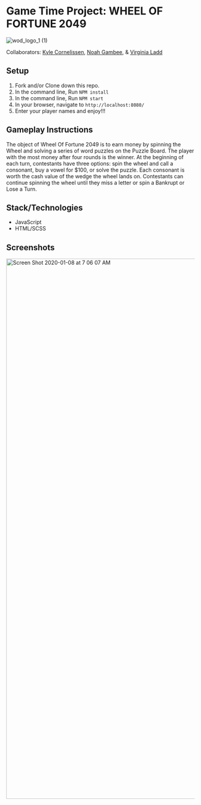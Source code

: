# Game Time Project: WHEEL OF FORTUNE 2049
![wod_logo_1 (1)](https://user-images.githubusercontent.com/46171611/71985869-a5ad6780-31e8-11ea-8f25-9638b9f1f865.png)

Collaborators: [Kyle Cornelissen](https://github.com/kylecornelissen), [Noah Gambee](https://github.com/nwgambee), & [Virginia Ladd](https://github.com/vladd-png)

## Setup

1. Fork and/or Clone down this repo.
1. In the command line, Run `NPM install`
1. In the command line, Run `NPM start`
1. In your browser, navigate to `http://localhost:8080/`
1. Enter your player names and enjoy!!!

## Gameplay Instructions

The object of Wheel Of Fortune 2049 is to earn money by spinning the Wheel and solving a series of word puzzles on the Puzzle Board. The player with the most money after four rounds is the winner. At the beginning of each turn, contestants have three options: spin the wheel and call a consonant, buy a vowel for $100, or solve the puzzle. Each consonant is worth the cash value of the wedge the wheel lands on. Contestants can continue spinning the wheel until they miss a letter or spin a Bankrupt or Lose a Turn.

## Stack/Technologies
- JavaScript
- HTML/SCSS

## Screenshots
<img width="1440" alt="Screen Shot 2020-01-08 at 7 06 07 AM" src="https://user-images.githubusercontent.com/46171611/71992346-7ac81100-31f2-11ea-9060-97f64f4c110d.png">
